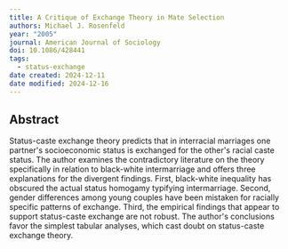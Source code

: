 ```yaml
---
title: A Critique of Exchange Theory in Mate Selection
authors: Michael J. Rosenfeld
year: "2005"
journal: American Journal of Sociology
doi: 10.1086/428441
tags:
  - status-exchange
date created: 2024-12-11
date modified: 2024-12-16
---
```


## Abstract

Status-caste exchange theory predicts that in interracial marriages one partner's socioeconomic status is exchanged for the other's racial caste status. The author examines the contradictory literature on the theory specifically in relation to black-white intermarriage and offers three explanations for the divergent findings. First, black-white inequality has obscured the actual status homogamy typifying intermarriage. Second, gender differences among young couples have been mistaken for racially specific patterns of exchange. Third, the empirical findings that appear to support status-caste exchange are not robust. The author's conclusions favor the simplest tabular analyses, which cast doubt on status-caste exchange theory.
